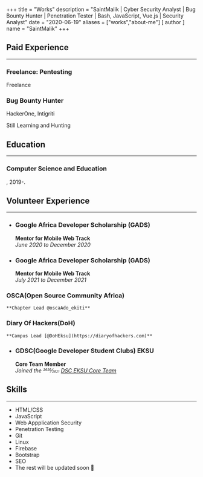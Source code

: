 +++
title = "Works"
description = "SaintMalik | Cyber Security Analyst | Bug Bounty Hunter | Penetration Tester | Bash, JavaScript, Vue.js | Security Analyst"
date = "2020-06-19"
aliases = ["works","about-me"]
[ author ] 
name = "SaintMalik"
+++

## Paid Experience
* * *
### Freelance: Pentesting
Freelance

### Bug Bounty Hunter
HackerOne, Intigriti

Still Learning and Hunting

## Education
* * *
### Computer Science and Education
, 2019-.

## Volunteer Experience
* * *

- <h3>Google Africa Developer Scholarship (GADS)</h3>

     **Mentor for Mobile Web Track**  
     _June 2020 to December 2020_

- <h3>Google Africa Developer Scholarship (GADS)</h3>

     **Mentor for Mobile Web Track**  
     _July 2021 to December 2021_

<h3>OSCA(Open Source Community Africa)</h3>

    **Chapter Lead @oscaAdo_ekiti**  

<h3>Diary Of Hackers(DoH)</h3>

    **Campus Lead [@DoHEksu](https://diaryofhackers.com)**

- <h3>GDSC(Google Developer Student Clubs) EKSU</h3>

    **Core Team Member**  
    _Joined the 2020⁄2021 [DSC EKSU Core Team](https://dsc.community.dev/ekiti-state-university/)_

## Skills 
* * *

- HTML/CSS
- JavaScript
- Web Appplication Security
- Penetration Testing
- Git
- Linux
- Firebase
- Bootstrap
- SEO
- The rest will be updated soon 👀
